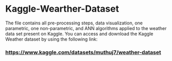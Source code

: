 # Kaggle-Wearther-Dataset
The file contains all pre-processing steps, data visualization, one parametric, one non-parametric, and ANN algorithms applied to the weather data set present on Kaggle.
You can access and download the Kaggle Weather dataset by using the following link:
### https://www.kaggle.com/datasets/muthuj7/weather-dataset

